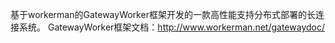 基于workerman的GatewayWorker框架开发的一款高性能支持分布式部署的长连接系统。
GatewayWorker框架文档：http://www.workerman.net/gatewaydoc/